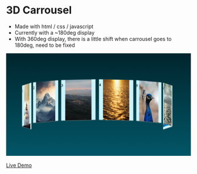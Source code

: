 # 3D Carrousel

- Made with html / css / javascript
- Currently with a ~180deg display
- With 360deg display, there is a little shift when carrousel goes to 180deg, need to be fixed

![preview](./preview.png)

[Live Demo](https://tolexia.github.io/carrousel-3d/)
